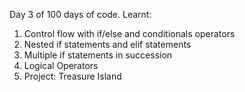 Day 3 of 100 days of code.
Learnt:
1. Control flow with if/else and conditionals operators
2. Nested if statements and elif statements
3. Multiple if statements in succession
4. Logical Operators
5. Project: Treasure Island

